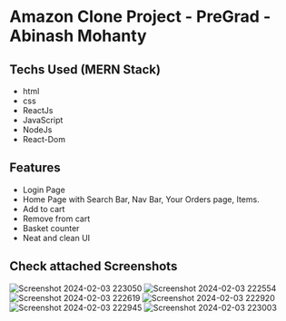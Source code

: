 # Amazon Clone Project - PreGrad - Abinash Mohanty

## Techs Used (MERN Stack)

- html
- css
- ReactJs
- JavaScript
- NodeJs
- React-Dom

## Features

- Login Page
- Home Page with Search Bar, Nav Bar, Your Orders page, Items.
- Add to cart
- Remove from cart
- Basket counter
- Neat and clean UI

## Check attached Screenshots

![Screenshot 2024-02-03 223050](https://github.com/AbinashB123007/Amazon_Clone_Pregrad/assets/147313376/a926c66a-8360-4ec1-9d64-862d6ffdb21f)
![Screenshot 2024-02-03 222554](https://github.com/AbinashB123007/Amazon_Clone_Pregrad/assets/147313376/f943d943-355f-46e1-ba0d-e601264c6e78)
![Screenshot 2024-02-03 222619](https://github.com/AbinashB123007/Amazon_Clone_Pregrad/assets/147313376/81cb43a7-db28-4e8e-855b-b669d964ee73)
![Screenshot 2024-02-03 222920](https://github.com/AbinashB123007/Amazon_Clone_Pregrad/assets/147313376/ff01ff10-6e45-4141-8c69-87016a75babb)
![Screenshot 2024-02-03 222945](https://github.com/AbinashB123007/Amazon_Clone_Pregrad/assets/147313376/2ae19d22-db9d-4165-ad4e-5751c9bcf02a)
![Screenshot 2024-02-03 223003](https://github.com/AbinashB123007/Amazon_Clone_Pregrad/assets/147313376/dfb5d453-5788-40fe-9824-8f07bebe3c4a)
